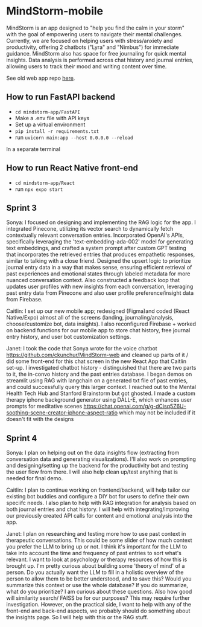 # MindStorm-mobile
MindStorm is an app designed to "help you find the calm in your storm" with the goal of empowering users to navigate their mental challenges. Currently, we are focused on helping users with stress/anxiety and productivity, offering 2 chatbots ("Lyra" and "Nimbus") for immediate guidance. MindStorm also has space for free journaling for quick mental insights. Data analysis is performed across chat history and journal entries, allowing users to track their mood and writing content over time. 

See old web app repo [here](https://github.com/ckunchur/MindStorm-web).

## How to run FastAPI backend
- `cd mindstorm-app/FastAPI` 
- Make a .env file with API keys
- Set up a virtual environment
- `pip install -r requirements.txt`
- run `uvicorn main:app --host 0.0.0.0 --reload`

In a separate terminal
## How to run React Native front-end
- `cd mindstorm-app/React` 
- run `npx expo start`
## Sprint 3


Sonya: I focused on designing and implementing the RAG logic for the app. I integrated Pinecone, utilizing its vector search to dynamically fetch contextually relevant conversation entries. Incorporated OpenAI's APIs, specifically leveraging the 'text-embedding-ada-002' model for generating text embeddings, and crafted a system prompt after custom GPT testing that incorporates the retrieved entries that produces empathetic responses, similar to talking with a close friend. Designed the upsert logic to prioritize journal entry data in a way that makes sense, ensuring efficient retrieval of past experiences and emotional states through labeled metadata for more nuanced conversation context. Also constructed a feedback loop that updates user profiles with new insights from each conversation, leveraging past entry data from Pinecone and also user profile preference/insight data from Firebase.

Caitlin: I set up our new mobile app; redesigned (Figma)and coded (React Native/Expo) almost all of the screens (landing, journaling/analysis, choose/customize bot, data insights). I also reconfigured Firebase + worked on backend functions for our mobile app to store chat history, free journal entry history, and user bot customization settings.

Janet: I took the code that Sonya wrote for the voice chatbot https://github.com/ckunchur/MindStorm-web and cleaned up parts of it / did some front-end for this chat screen in the new React App that Caitlin set-up. I investigated chatbot history - distinguished that there are two parts to it, the in-convo history and the past entries database. I began demos on streamlit using RAG with langchain on a generated txt file of past entries, and could successfully query this larger context. I reached out to the Mental Health Tech Hub and Stanford Brainstorm but got ghosted. I made a custom therapy iphone background generator using DALL-E, which enhances user prompts for meditative scenes https://chat.openai.com/g/g-dCisq5Z6U-soothing-scene-creator-iphone-aspect-ratio which may not be included if it doesn't fit with the designs

## Sprint 4
Sonya: I plan on helping out on the data insights flow (extracting from conversation data and generating visualizations). I'll also work on prompting and designing/setting up the backend for the productivity bot and testing the user flow from there. I will also help clean up/test anything that is needed for final demo. 

Caitlin: I plan to continue working on frontend/backend, will help tailor our existing bot buddies and configure a DIY bot for users to define their own speciifc needs. I also plan to help with RAG integration for analysis based on both journal entries and chat history. I will help with integrating/improving our previously created API calls for content and emotional analysis into the app. 

Janet: I plan on researching and testing more how to use past context in therapeutic conversations. This could be some slider of how much context you prefer the LLM to bring up or not. I think it's important for the LLM to take into account the time and frequency of past entries to sort what's relevant. I want to look at psychology or therapy resources of how this is brought up. I'm pretty curious about building some 'theory of mind' of a person. Do you actually want the LLM to fill in a holistic overview of the person to allow them to be better understood, and to save this? Would you summarize this context or use the whole database? If you do summarize, what do you prioritize? I am curious about these questions. Also how good will similarity search/ FAISS be for our purposes? This may require further investigation. However, on the practical side, I want to help with any of the front-end and back-end aspects, we probably should do something about the insights page. So I will help with this or the RAG stuff. 
